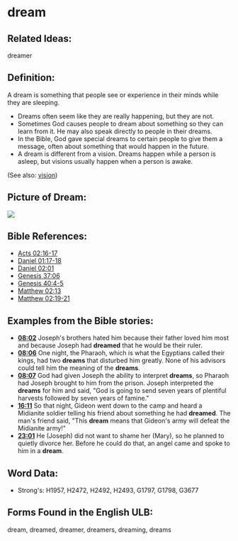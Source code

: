 # dream

## Related Ideas:

dreamer


## Definition:

A dream is something that people see or experience in their minds while they are sleeping.

* Dreams often seem like they are really happening, but they are not.
* Sometimes God causes people to dream about something so they can learn from it. He may also speak directly to people in their dreams.
* In the Bible, God gave special dreams to certain people to give them a message, often about something that would happen in the future.
* A dream is different from a vision. Dreams happen while a person is asleep, but visions usually happen when a person is awake.

(See also: [vision](../other/vision.md))

## Picture of Dream:

<a href="https://content.bibletranslationtools.org/WycliffeAssociates/en_tw/raw/branch/master/PNGs/d/Dream.png"><img src="https://content.bibletranslationtools.org/WycliffeAssociates/en_tw/raw/branch/master/PNGs/d/Dream.png" ></a>

## Bible References:

* [Acts 02:16-17](rc://en/tn/help/act/02/16)
* [Daniel 01:17-18](rc://en/tn/help/dan/01/17)
* [Daniel 02:01](rc://en/tn/help/dan/02/01)
* [Genesis 37:06](rc://en/tn/help/gen/37/06)
* [Genesis 40:4-5](rc://en/tn/help/gen/40/04)
* [Matthew 02:13](rc://en/tn/help/mat/02/13)
* [Matthew 02:19-21](rc://en/tn/help/mat/02/19)

## Examples from the Bible stories:

* __[08:02](rc://en/tn/help/obs/08/02)__ Joseph's brothers hated him because their father loved him most and because Joseph had __dreamed__ that he would be their ruler.
* __[08:06](rc://en/tn/help/obs/08/06)__ One night, the Pharaoh, which is what the Egyptians called their kings, had two __dreams__ that disturbed him greatly. None of his advisors could tell him the meaning of the __dreams__.
* __[08:07](rc://en/tn/help/obs/08/07)__ God had given Joseph the ability to interpret __dreams__, so Pharaoh had Joseph brought to him from the prison. Joseph interpreted the __dreams__ for him and said, "God is going to send seven years of plentiful harvests followed by seven years of famine."
* __[16:11](rc://en/tn/help/obs/16/11)__ So that night, Gideon went down to the camp and heard a Midianite soldier telling his friend about something he had __dreamed__. The man's friend said, "This __dream__ means that Gideon's army will defeat the Midianite army!"
* __[23:01](rc://en/tn/help/obs/23/01)__ He (Joseph) did not want to shame her (Mary), so he planned to quietly divorce her. Before he could do that, an angel came and spoke to him in a __dream__.

## Word Data:

* Strong's: H1957, H2472, H2492, H2493, G1797, G1798, G3677

## Forms Found in the English ULB:

dream, dreamed, dreamer, dreamers, dreaming, dreams

